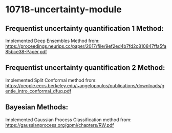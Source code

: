 # 10718-uncertainty-module

## Frequentist uncertainty quantification 1 Method:

Implemented Deep Ensembles Method from: https://proceedings.neurips.cc/paper/2017/file/9ef2ed4b7fd2c810847ffa5fa85bce38-Paper.pdf

## Frequentist uncertainty quantification 2 Method: 

Implemented Split Conformal method from: https://people.eecs.berkeley.edu/~angelopoulos/publications/downloads/gentle_intro_conformal_dfuq.pdf

## Bayesian Methods:

Implemented Gaussian Process Classification method from: https://gaussianprocess.org/gpml/chapters/RW.pdf
